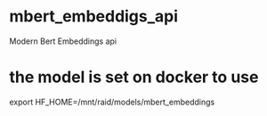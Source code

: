 # mbert_embeddigs_api
Modern Bert Embeddings api

# the model is set on docker to use
export HF_HOME=/mnt/raid/models/mbert_embeddings

